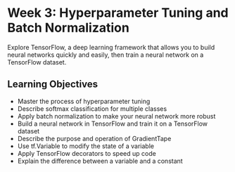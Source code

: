 # Week 3: Hyperparameter Tuning and Batch Normalization

Explore TensorFlow, a deep learning framework that allows you to build neural networks quickly and easily, then train a neural network on a TensorFlow dataset.  

## Learning Objectives

- Master the process of hyperparameter tuning
- Describe softmax classification for multiple classes
- Apply batch normalization to make your neural network more robust
- Build a neural network in TensorFlow and train it on a TensorFlow dataset
- Describe the purpose and operation of GradientTape
- Use tf.Variable to modify the state of a variable
- Apply TensorFlow decorators to speed up code
- Explain the difference between a variable and a constant

